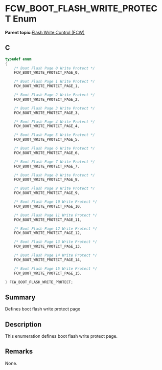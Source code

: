 # FCW\_BOOT\_FLASH\_WRITE\_PROTECT Enum

**Parent topic:**[Flash Write Control \(FCW\)](GUID-90E21DD6-5AB3-4211-8633-884EC95A6246.md)

## C

```c
typedef enum
{
    /* Boot Flash Page 0 Write Protect */
    FCW_BOOT_WRITE_PROTECT_PAGE_0,

    /* Boot Flash Page 1 Write Protect */
    FCW_BOOT_WRITE_PROTECT_PAGE_1,

    /* Boot Flash Page 2 Write Protect */
    FCW_BOOT_WRITE_PROTECT_PAGE_2,

    /* Boot Flash Page 3 Write Protect */
    FCW_BOOT_WRITE_PROTECT_PAGE_3,

    /* Boot Flash Page 4 Write Protect */
    FCW_BOOT_WRITE_PROTECT_PAGE_4,

    /* Boot Flash Page 5 Write Protect */
    FCW_BOOT_WRITE_PROTECT_PAGE_5,

    /* Boot Flash Page 6 Write Protect */
    FCW_BOOT_WRITE_PROTECT_PAGE_6,

    /* Boot Flash Page 7 Write Protect */
    FCW_BOOT_WRITE_PROTECT_PAGE_7,

    /* Boot Flash Page 8 Write Protect */
    FCW_BOOT_WRITE_PROTECT_PAGE_8,

    /* Boot Flash Page 9 Write Protect */
    FCW_BOOT_WRITE_PROTECT_PAGE_9,

    /* Boot Flash Page 10 Write Protect */
    FCW_BOOT_WRITE_PROTECT_PAGE_10,

    /* Boot Flash Page 11 Write Protect */
    FCW_BOOT_WRITE_PROTECT_PAGE_11,

    /* Boot Flash Page 12 Write Protect */
    FCW_BOOT_WRITE_PROTECT_PAGE_12,

    /* Boot Flash Page 13 Write Protect */
    FCW_BOOT_WRITE_PROTECT_PAGE_13,

    /* Boot Flash Page 14 Write Protect */
    FCW_BOOT_WRITE_PROTECT_PAGE_14,

    /* Boot Flash Page 15 Write Protect */
    FCW_BOOT_WRITE_PROTECT_PAGE_15,

} FCW_BOOT_FLASH_WRITE_PROTECT;

```

## Summary

Defines boot flash write protect page

## Description

This enumeration defines boot flash write protect page.

## Remarks

None.


